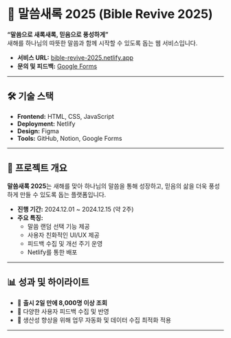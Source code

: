 # 📖 말씀새록 2025 (Bible Revive 2025)

**“말씀으로 새록새록, 믿음으로 풍성하게”**  
새해를 하나님의 따뜻한 말씀과 함께 시작할 수 있도록 돕는 웹 서비스입니다.  

- **서비스 URL:** [bible-revive-2025.netlify.app](https://bible-revive-2025.netlify.app/)  
- **문의 및 피드백:** [Google Forms](https://docs.google.com/forms/d/e/1FAIpQLSekAUMfmekKo5_ukXMNdCPZL80NZcrxg7olvTY6siPSU-_CIw/viewform?usp=dialog)  

---

## 🛠️ 기술 스택

- **Frontend:** HTML, CSS, JavaScript 
- **Deployment:** Netlify
- **Design:** Figma  
- **Tools:** GitHub, Notion, Google Forms  

---

## 🎯 프로젝트 개요

**말씀새록 2025**는 새해를 맞아 하나님의 말씀을 통해 성장하고, 믿음의 삶을 더욱 풍성하게 만들 수 있도록 돕는 플랫폼입니다.  

- **진행 기간:** 2024.12.01 ~ 2024.12.15 (약 2주)  
- **주요 특징:**  
  - 말씀 랜덤 선택 기능 제공  
  - 사용자 친화적인 UI/UX 제공  
  - 피드백 수집 및 개선 주기 운영  
  - Netlify를 통한 배포  

---

## 📊 성과 및 하이라이트

- 🚀 **출시 2일 만에 8,000명 이상 조회**  
- 💬 다양한 사용자 피드백 수집 및 반영  
- 🎯 생산성 향상을 위해 업무 자동화 및 데이터 수집 최적화 적용  

---



